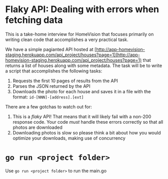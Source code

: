 # Flaky API: Dealing with errors when fetching data

This is a take-home interview for HomeVision that focuses primarily on writing clean code that accomplishes a very practical task.

We have a simple pagianted API hosted at [http://app-homevision-staging.herokuapp.com/api_project/houses?page=1](http://app-homevision-staging.herokuapp.com/api_project/houses?page=1) that returns a list of houses along with some metadata. The task will be to write a script that accomplishes the following tasks:

1. Requests the first 10 pages of results from the API
2. Parses the JSON returned by the API
3. Downloads the photo for each house and saves it in a file with the format: `id-[NNN]-[address].[ext]`

There are a few gotchas to watch out for:

1. This is a _flaky_ API! That means that it will likely fail with a non-200 response code. Your code _must_ handle these errors correctly so that all photos are downloaded
2. Downloading photos is slow so please think a bit about how you would optimize your downloads, making use of concurrency

# `go run <project folder>`

Use `go run <project folder>` to run the main.go
